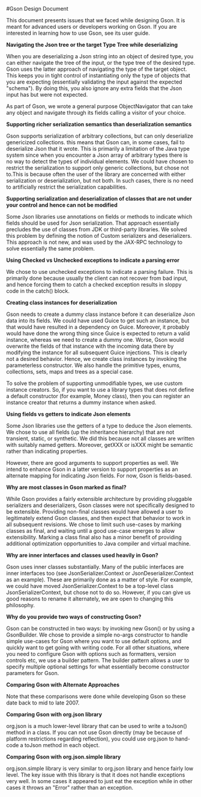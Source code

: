 #Gson Design Document

This document presents issues that we faced while designing Gson. It is meant for advanced users or developers working on Gson. If you are interested in learning how to use Gson, see its user guide. 

**Navigating the Json tree or the target Type Tree while deserializing**

When you are deserializing a Json string into an object of desired type, you can either navigate the tree of the input, or the type tree of the desired type. Gson uses the latter approach of navigating the type of the target object. This keeps you in tight control of instantiating only the type of objects that you are expecting (essentially validating the input against the expected "schema"). By doing this, you also ignore any extra fields that the Json input has but were not expected. 

As part of Gson, we wrote a general purpose ObjectNavigator that can take any object and navigate through its fields calling a visitor of your choice. 

**Supporting richer serialization semantics than deserialization semantics**

Gson supports serialization of arbitrary collections, but can only deserialize genericized collections. this means that Gson can, in some cases, fail to deserialize Json that it wrote. This is primarily a limitation of the Java type system since when you encounter a Json array of arbitrary types there is no way to detect the types of individual elements. We could have chosen to restrict the serialization to support only generic collections, but chose not to.This is because often the user of the library are concerned with either serialization or deserialization, but not both. In such cases, there is no need to artificially restrict the serialization capabilities. 

**Supporting serialization and deserialization of classes that are not under your control and hence can not be modified**

Some Json libraries use annotations on fields or methods to indicate which fields should be used for Json serialization. That approach essentially precludes the use of classes from JDK or third-party libraries. We solved this problem by defining the notion of Custom serializers and deserializers. This approach is not new, and was used by the JAX-RPC technology to solve essentially the same problem. 

**Using Checked vs Unchecked exceptions to indicate a parsing error**

We chose to use unchecked exceptions to indicate a parsing failure. This is primarily done because usually the client can not recover from bad input, and hence forcing them to catch a checked exception results in sloppy code in the catch() block. 

**Creating class instances for deserialization**

Gson needs to create a dummy class instance before it can deserialize Json data into its fields. We could have used Guice to get such an instance, but that would have resulted in a dependency on Guice. Moreover, it probably would have done the wrong thing since Guice is expected to return a valid instance, whereas we need to create a dummy one. Worse, Gson would overwrite the fields of that instance with the incoming data there by modifying the instance for all subsequent Guice injections. This is clearly not a desired behavior. Hence, we create class instances by invoking the parameterless constructor. We also handle the primitive types, enums, collections, sets, maps and trees as a special case. 

To solve the problem of supporting unmodifiable types, we use custom instance creators. So, if you want to use a library types that does not define a default constructor (for example, Money class), then you can register an instance creator that returns a dummy instance when asked.

**Using fields vs getters to indicate Json elements**

Some Json libraries use the getters of a type to deduce the Json elements. We chose to use all fields (up the inheritance hierarchy) that are not transient, static, or synthetic. We did this because not all classes are written with suitably named getters. Moreover, getXXX or isXXX might be semantic rather than indicating properties. 

However, there are good arguments to support properties as well. We intend to enhance Gson in a latter version to support properties as an alternate mapping for indicating Json fields. For now, Gson is fields-based. 

**Why are most classes in Gson marked as final?**

While Gson provides a fairly extensible architecture by providing pluggable serializers and deserializers, Gson classes were not specifically designed to be extensible. Providing non-final classes would have allowed a user to legitimately extend Gson classes, and then expect that behavior to work in all subsequent revisions. We chose to limit such use-cases by marking classes as final, and waiting until a good use-case emerges to allow extensibility. Marking a class final also has a minor benefit of providing additional optimization opportunities to Java compiler and virtual machine. 

**Why are inner interfaces and classes used heavily in Gson?**

Gson uses inner classes substantially. Many of the public interfaces are inner interfaces too (see JsonSerializer.Context or JsonDeserializer.Context as an example). These are primarily done as a matter of style. For example, we could have moved JsonSerializer.Context to be a top-level class JsonSerializerContext, but chose not to do so. However, if you can give us good reasons to rename it alternately, we are open to changing this philosophy. 

**Why do you provide two ways of constructing Gson?**

Gson can be constructed in two ways: by invoking new Gson() or by using a GsonBuilder. We chose to provide a simple no-args constructor to handle simple use-cases for Gson where you want to use default options, and quickly want to get going with writing code. For all other situations, where you need to configure Gson with options such as formatters, version controls etc, we use a builder pattern. The builder pattern allows a user to specify multiple optional settings for what essentially become constructor parameters for Gson. 

**Comparing Gson with Alternate Approaches**

Note that these comparisons were done while developing Gson so these date back to mid to late 2007.

__Comparing Gson with org.json library__

org.json is a much lower-level library that can be used to write a toJson() method in a class. If you can not use Gson directly (may be because of platform restrictions regarding reflection), you could use org.json to hand-code a toJson method in each object. 

__Comparing Gson with org.json.simple library__

org.json.simple library is very similar to org.json library and hence fairly low level. The key issue with this library is that it does not handle exceptions very well. In some cases it appeared to just eat the exception while in other cases it throws an "Error" rather than an exception.
